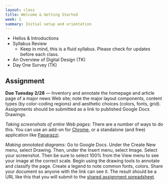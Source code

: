 ```yaml
---
layout: class
title: Welcome & Getting Started
week: 1
summary: Initial setup and orientation
---
```


- Hellos & Introductions
- Syllabus Review
  - Keep in mind, this is a fluid syllabus. Please check for updates before each class.
- An Overview of Digital Design (TK)
- Day One Survey (TK)

## Assignment

**Due Tuesday 2/28** — Inventory and annotate the homepage and article page of a major news Web site; note the major layout components, content types (by color-coding regions) and aesthetic choices (colors, fonts, grid). Assignments should be submitted as a link to published Google Docs Drawings.

*Taking screenshots of entire Web pages:* There are a number of ways to do this. You can use an add-on for [Chrome](https://chrome.google.com/extensions/detail/ckibcdccnfeookdmbahgiakhnjcddpki), or a standalone (and free) application like [Paparazzi](http://derailer.org/paparazzi/downloads).

*Making annotated diagrams:* Go to Google Docs. Under the Create New menu, select Drawing. Then, under the Insert menu, select Image. Select your screenshot. Then be sure to select 100% from the View menu to see your image at the correct scale. Begin using the drawing tools to annotate and classify the page. Create a legend to note common fonts, colors. Share your document so anyone with the link can see it. The result should be a URL like this that you will submit to the [shared assignment spreadsheet](https://docs.google.com/spreadsheets/d/1_VwvDNOCtKi022Bf1fb9Hs74CByOv7sTIUuI9gmvqU4/edit?usp=sharing).